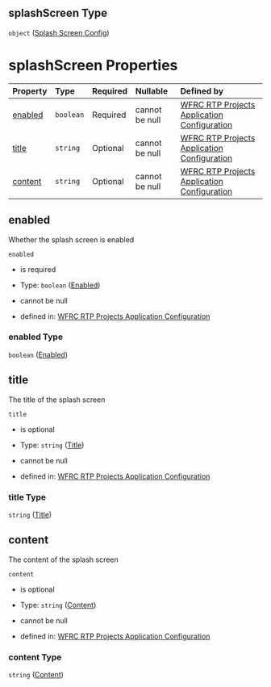 ## splashScreen Type

`object` ([Splash Screen Config](config-properties-splash-screen-config.md))

# splashScreen Properties

| Property            | Type      | Required | Nullable       | Defined by                                                                                                                                                                                                         |
| :------------------ | :-------- | :------- | :------------- | :----------------------------------------------------------------------------------------------------------------------------------------------------------------------------------------------------------------- |
| [enabled](#enabled) | `boolean` | Required | cannot be null | [WFRC RTP Projects Application Configuration](config-properties-splash-screen-config-properties-enabled.md "https://wfrc.org/rtp-2023-adopted-map/config.schema.json#/properties/splashScreen/properties/enabled") |
| [title](#title)     | `string`  | Optional | cannot be null | [WFRC RTP Projects Application Configuration](config-properties-splash-screen-config-properties-title.md "https://wfrc.org/rtp-2023-adopted-map/config.schema.json#/properties/splashScreen/properties/title")     |
| [content](#content) | `string`  | Optional | cannot be null | [WFRC RTP Projects Application Configuration](config-properties-splash-screen-config-properties-content.md "https://wfrc.org/rtp-2023-adopted-map/config.schema.json#/properties/splashScreen/properties/content") |

## enabled

Whether the splash screen is enabled

`enabled`

*   is required

*   Type: `boolean` ([Enabled](config-properties-splash-screen-config-properties-enabled.md))

*   cannot be null

*   defined in: [WFRC RTP Projects Application Configuration](config-properties-splash-screen-config-properties-enabled.md "https://wfrc.org/rtp-2023-adopted-map/config.schema.json#/properties/splashScreen/properties/enabled")

### enabled Type

`boolean` ([Enabled](config-properties-splash-screen-config-properties-enabled.md))

## title

The title of the splash screen

`title`

*   is optional

*   Type: `string` ([Title](config-properties-splash-screen-config-properties-title.md))

*   cannot be null

*   defined in: [WFRC RTP Projects Application Configuration](config-properties-splash-screen-config-properties-title.md "https://wfrc.org/rtp-2023-adopted-map/config.schema.json#/properties/splashScreen/properties/title")

### title Type

`string` ([Title](config-properties-splash-screen-config-properties-title.md))

## content

The content of the splash screen

`content`

*   is optional

*   Type: `string` ([Content](config-properties-splash-screen-config-properties-content.md))

*   cannot be null

*   defined in: [WFRC RTP Projects Application Configuration](config-properties-splash-screen-config-properties-content.md "https://wfrc.org/rtp-2023-adopted-map/config.schema.json#/properties/splashScreen/properties/content")

### content Type

`string` ([Content](config-properties-splash-screen-config-properties-content.md))
